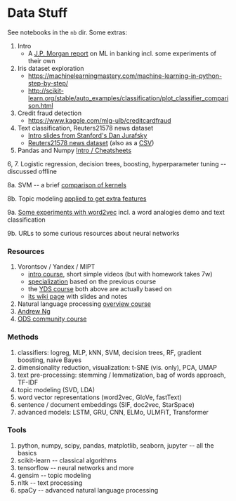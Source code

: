 # Data Stuff
See notebooks in the `nb` dir. Some extras:

1. Intro
   * A [J.P. Morgan report](https://www.jpmorgan.com/global/research/machine-learning) on ML in banking incl. some experiments of their own
2. Iris dataset exploration
   * <https://machinelearningmastery.com/machine-learning-in-python-step-by-step/>
   * <http://scikit-learn.org/stable/auto_examples/classification/plot_classifier_comparison.html>
3. Credit fraud detection
   * <https://www.kaggle.com/mlg-ulb/creditcardfraud>
4. Text classification, Reuters21578 news dataset
   * [Intro slides from Stanford's Dan Jurafsky](https://web.stanford.edu/~jurafsky/slp3/slides/7_NB.pdf)
   * [Reuters21578 news dataset](https://archive.ics.uci.edu/ml/datasets/reuters-21578+text+categorization+collection) (also as a [CSV](https://raw.githubusercontent.com/ZhibingChen/DM-Reuters21578/master/reutersCSV.csv))
5. Pandas and Numpy [Intro / Cheatsheets](https://github.com/kirill-gerasimov/ds/tree/master/nb/5_pandas_introduction)

6, 7. Logistic regression, decision trees, boosting, hyperparameter tuning -- discussed offline

8a. SVM -- a brief [comparison of kernels](https://github.com/kirill-gerasimov/ds/blob/master/nb/8_topic_modeling_and_svm/Compare%20SVM%20Kernels%20By%20Olga%20Odintsova.html)

8b. Topic modeling [applied to get extra features](https://github.com/kirill-gerasimov/ds/blob/master/nb/8_topic_modeling_and_svm/reuters21578_topic-modeling.ipynb)

9a. [Some experiments with word2vec](https://github.com/kirill-gerasimov/ds/tree/master/nb/9_word2vec_and_nn) incl. a word analogies demo and text classification

9b. URLs to some curious resources about neural networks

### Resources
1. Vorontsov / Yandex / MIPT
   * [intro course](https://www.coursera.org/learn/vvedenie-mashinnoe-obuchenie/), short simple videos (but with homework takes 7w)
   * [specialization](https://www.coursera.org/specializations/machine-learning-data-analysis) based on the previous course
   * the [YDS course](https://yandexdataschool.ru/edu-process/courses/machine-learning) both above are actually based on
   * [its wiki page](http://www.machinelearning.ru/wiki/index.php?title=%D0%9C%D0%B0%D1%88%D0%B8%D0%BD%D0%BD%D0%BE%D0%B5_%D0%BE%D0%B1%D1%83%D1%87%D0%B5%D0%BD%D0%B8%D0%B5_%28%D0%BA%D1%83%D1%80%D1%81_%D0%BB%D0%B5%D0%BA%D1%86%D0%B8%D0%B9%2C_%D0%9A.%D0%92.%D0%92%D0%BE%D1%80%D0%BE%D0%BD%D1%86%D0%BE%D0%B2%29) with slides and notes
2. Natural language processing [overview course](https://www.coursera.org/learn/language-processing/)
3. [Andrew Ng](https://www.coursera.org/learn/machine-learning)
4. [ODS community course](https://habr.com/company/ods/blog/322626/)

### Methods

1. classifiers: logreg, MLP, kNN, SVM, decision trees, RF, gradient boosting, naive Bayes
2. dimensionality reduction, visualization: t-SNE (vis. only), PCA, UMAP
3. text pre-processing: stemming / lemmatization, bag of words approach, TF-IDF
4. topic modeling (SVD, LDA)
5. word vector representations (word2vec, GloVe, fastText)
6. sentence / document embeddings (SIF, doc2vec, StarSpace)
7. advanced models: LSTM, GRU, CNN, ELMo, ULMFiT, Transformer

### Tools

1. python, numpy, scipy, pandas, matplotlib, seaborn, jupyter -- all the basics
2. scikit-learn -- classical algorithms
3. tensorflow -- neural networks and more
4. gensim -- topic modeling
5. nltk -- text processing
6. spaCy -- advanced natural language processing

